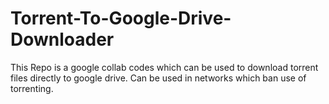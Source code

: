 # Torrent-To-Google-Drive-Downloader
This Repo is a google collab codes which can be used to download torrent files directly to google drive. Can be used in networks which ban use of torrenting.

